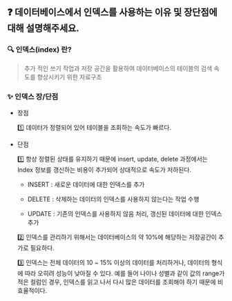## ❓ 데이터베이스에서 인덱스를 사용하는 이유 및 장단점에 대해 설명해주세요.

### 🔍 인덱스(index) 란?

> 추가 적인 쓰기 작업과 저장 공간을 활용하여 데이터베이스의 테이블의 검색 속도를 향상시키기 위한 자료구조
>

### ✨ 인덱스 장/단점

- 장점

  1️⃣ 데이터가 정렬되어 있어 테이블을 조회하는 속도가 빠르다.

- 단점

  1️⃣ 항상 정렬된 상태를 유지하기 때문에 insert, update, delete 과정에서는 Index 정보를 갱신하는 비용이 추가되어 상대적으로 속도가 저하된다.

  - INSERT : 새로운 데이터에 대한 인덱스를 추가

  - DELETE : 삭제하는 데이터의 인덱스를 사용하지 않는다는 작업 수행

  - UPDATE : 기존의 인덱스를 사용하지 않음 처리, 갱신된 데이터에 대한 인덱스 추가

  2️⃣ 인덱스를 관리하기 위해서는 데이터베이스의 약 10%에 해당하는 저장공간이 추가로 필요하다.

  3️⃣ 인덱스는 전체 데이터의 10 ~ 15% 이상의 데이터를 처리하거나, 데이터의 형식에 따라 오히려 성능이 낮아질 수 있다. 예를 들어 나이나 성별과 같이 값의 range가 적은 컬럼인 경우, 인덱스를 읽고 나서 다시 많은 데이터를 조회해야 하기 때문에 비효율적이다.